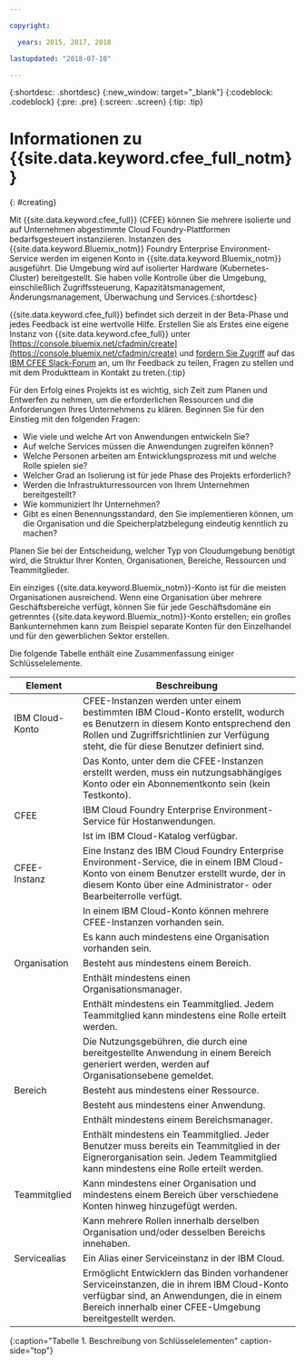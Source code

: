 ```yaml
---

copyright:

  years: 2015, 2017, 2018

lastupdated: "2018-07-10"

---
```


{:shortdesc: .shortdesc}
{:new_window: target="_blank"}
{:codeblock: .codeblock}
{:pre: .pre}
{:screen: .screen}
{:tip: .tip}

# Informationen zu {{site.data.keyword.cfee_full_notm}}
{: #creating}

Mit {{site.data.keyword.cfee_full}} (CFEE) können Sie mehrere isolierte und auf Unternehmen abgestimmte Cloud Foundry-Plattformen bedarfsgesteuert instanziieren. Instanzen des {{site.data.keyword.Bluemix_notm}} Foundry Enterprise Environment-Service werden im eigenen Konto in {{site.data.keyword.Bluemix_notm}} ausgeführt. Die Umgebung wird auf isolierter Hardware (Kubernetes-Cluster) bereitgestellt. Sie haben volle Kontrolle über die Umgebung, einschließlich Zugriffssteuerung, Kapazitätsmanagement, Änderungsmanagement, Überwachung und Services.{:shortdesc}

{{site.data.keyword.cfee_full}} befindet sich derzeit in der Beta-Phase und jedes Feedback ist eine wertvolle Hilfe. Erstellen Sie als Erstes eine eigene Instanz von {{site.data.keyword.cfee_full}} unter [https://console.bluemix.net/cfadmin/create](https://console.bluemix.net/cfadmin/create) und [fordern Sie Zugriff](http://ibm.biz/cfee-forum-signup) auf das [IBM CFEE Slack-Forum](https://ibm-cfee.slack.com) an, um Ihr Feedback zu teilen, Fragen zu stellen und mit dem Produktteam in Kontakt zu treten.{:tip}

Für den Erfolg eines Projekts ist es wichtig, sich Zeit zum Planen und Entwerfen zu nehmen, um die erforderlichen Ressourcen und die Anforderungen Ihres Unternehmens zu klären. Beginnen Sie für den Einstieg mit den folgenden Fragen:

* Wie viele und welche Art von Anwendungen entwickeln Sie?
* Auf welche Services müssen die Anwendungen zugreifen können?
* Welche Personen arbeiten am Entwicklungsprozess mit und welche Rolle spielen sie?
* Welcher Grad an Isolierung ist für jede Phase des Projekts erforderlich?
* Werden die Infrastrukturressourcen von Ihrem Unternehmen bereitgestellt?
* Wie kommuniziert Ihr Unternehmen?
* Gibt es einen Benennungsstandard, den Sie implementieren können, um die Organisation und die Speicherplatzbelegung eindeutig kenntlich zu machen?

Planen Sie bei der Entscheidung, welcher Typ von Cloudumgebung benötigt wird, die Struktur Ihrer Konten, Organisationen, Bereiche, Ressourcen und Teammitglieder.

Ein einziges {{site.data.keyword.Bluemix_notm}}-Konto ist für die meisten Organisationen ausreichend. Wenn eine Organisation über mehrere Geschäftsbereiche verfügt, können Sie für jede Geschäftsdomäne ein getrenntes {{site.data.keyword.Bluemix_notm}}-Konto erstellen; ein großes Bankunternehmen kann zum Beispiel separate Konten für den Einzelhandel und für den gewerblichen Sektor erstellen.

Die folgende Tabelle enthält eine Zusammenfassung einiger Schlüsselelemente.

| Element   | Beschreibung |
|-----------|---------------|
| IBM Cloud-Konto | CFEE-Instanzen werden unter einem bestimmten IBM Cloud-Konto erstellt, wodurch es Benutzern in diesem Konto entsprechend den Rollen und Zugriffsrichtlinien zur Verfügung steht, die für diese Benutzer definiert sind. |
|| Das Konto, unter dem die CFEE-Instanzen erstellt werden, muss ein nutzungsabhängiges Konto oder ein Abonnementkonto sein (kein Testkonto). |
| CFEE | IBM Cloud Foundry Enterprise Environment-Service für Hostanwendungen. |
|| Ist im IBM Cloud-Katalog verfügbar. |
| CFEE-Instanz | Eine Instanz des IBM Cloud Foundry Enterprise Environment-Service, die in einem IBM Cloud-Konto von einem Benutzer erstellt wurde, der in diesem Konto über eine Administrator- oder Bearbeiterrolle verfügt. |
|| In einem IBM Cloud-Konto können mehrere CFEE-Instanzen vorhanden sein. |
|| Es kann auch mindestens eine Organisation vorhanden sein. |
| Organisation | Besteht aus mindestens einem Bereich. |
|| Enthält mindestens einen Organisationsmanager. |
|| Enthält mindestens ein Teammitglied. Jedem Teammitglied kann mindestens eine Rolle erteilt werden. |
|| Die Nutzungsgebühren, die durch eine bereitgestellte Anwendung in einem Bereich generiert werden, werden auf Organisationsebene gemeldet. |
| Bereich | Besteht aus mindestens einer Ressource. |
|| Besteht aus mindestens einer Anwendung. |
|| Enthält mindestens einem Bereichsmanager. |
|| Enthält mindestens ein Teammitglied. Jeder Benutzer muss bereits ein Teammitglied in der Eignerorganisation sein. Jedem Teammitglied kann mindestens eine Rolle erteilt werden. |
| Teammitglied | Kann mindestens einer Organisation und mindestens einem Bereich über verschiedene Konten hinweg hinzugefügt werden. |
|| Kann mehrere Rollen innerhalb derselben Organisation und/oder desselben Bereichs innehaben. |
| Servicealias | Ein Alias einer Serviceinstanz in der IBM Cloud. |
|| Ermöglicht Entwicklern das Binden vorhandener Serviceinstanzen, die in ihrem IBM Cloud-Konto verfügbar sind, an Anwendungen, die in einem Bereich innerhalb einer CFEE-Umgebung bereitgestellt werden.|
{:caption="Tabelle 1. Beschreibung von Schlüsselelementen" caption-side="top"}


